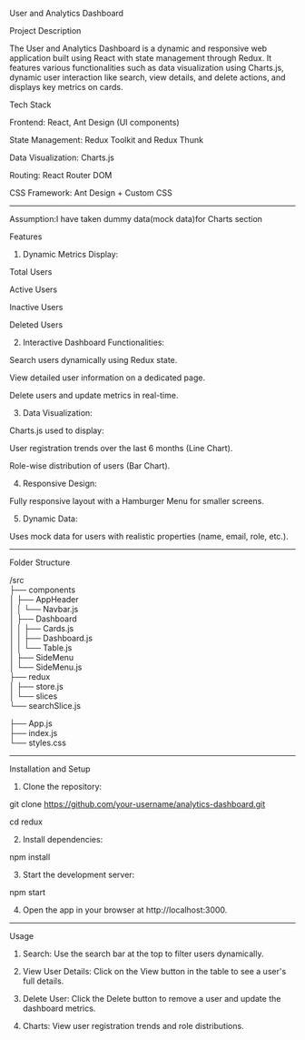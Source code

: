 
User and Analytics Dashboard

Project Description

The User and Analytics Dashboard is a dynamic and responsive web application built using React with state management through Redux. It features various functionalities such as data visualization using Charts.js, dynamic user interaction like search, view details, and delete actions, and displays key metrics on cards.





Tech Stack

Frontend: React, Ant Design (UI components)

State Management: Redux Toolkit and Redux Thunk

Data Visualization: Charts.js

Routing: React Router DOM 

CSS Framework: Ant Design + Custom CSS



---
Assumption:I have taken dummy data(mock data)for Charts section

Features

1. Dynamic Metrics Display:

Total Users

Active Users

Inactive Users

Deleted Users



2. Interactive Dashboard Functionalities:

Search users dynamically using Redux state.

View detailed user information on a dedicated page.

Delete users and update metrics in real-time.



3. Data Visualization:

Charts.js used to display:

User registration trends over the last 6 months (Line Chart).

Role-wise distribution of users (Bar Chart).




4. Responsive Design:

Fully responsive layout with a Hamburger Menu for smaller screens.



5. Dynamic Data:

Uses mock data for users with realistic properties (name, email, role, etc.).





---



Folder Structure

/src  
  ├── components  
  │   ├── AppHeader  
  │   │   └── Navbar.js  
  │   ├── Dashboard  
  │   │   ├── Cards.js  
  │   │   ├── Dashboard.js  
  │   │   └── Table.js  
  │   ├── SideMenu  
  │       └── SideMenu.js  
  ├── redux  
  │   ├── store.js  
  │   └── slices  
  └── searchSlice.js
  
  ├── App.js  
  ├── index.js  
  └── styles.css


---

Installation and Setup

1. Clone the repository:

git clone https://github.com/your-username/analytics-dashboard.git

cd redux


2. Install dependencies:

npm install


3. Start the development server:

npm start


4. Open the app in your browser at http://localhost:3000.




---

Usage

1. Search: Use the search bar at the top to filter users dynamically.


2. View User Details: Click on the View button in the table to see a user's full details.


3. Delete User: Click the Delete button to remove a user and update the dashboard metrics.


4. Charts: View user registration trends and role distributions.


